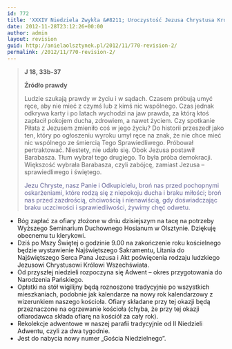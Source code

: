 ```yaml
---
id: 772
title: 'XXXIV Niedziela Zwykła &#8211; Uroczystość Jezusa Chrystusa Króla Wszechświata'
date: 2012-11-28T23:12:26+00:00
author: admin
layout: revision
guid: http://anielaolsztynek.pl/2012/11/770-revision-2/
permalink: /2012/11/770-revision-2/
---
```

> **J 18, 33b-37**
> 
> **Źródło prawdy**
> 
> Ludzie szukają prawdy w życiu i w sądach. Czasem próbują umyć ręce, aby nie mieć z czymś lub z kimś nic wspólnego. Czas jednak odkrywa karty i po latach wychodzi na jaw prawda, za którą ktoś zapłacił pokojem ducha, zdrowiem, a nawet życiem. Czy spotkanie Piłata z Jezusem zmieniło coś w jego życiu? Do historii przeszedł jako ten, który po ogłoszeniu wyroku umył ręce na znak, że nie chce mieć nic wspólnego ze śmiercią Tego Sprawiedliwego. Próbował pertraktować. Niestety, nie udało się. Obok Jezusa postawił Barabasza. Tłum wybrał tego drugiego. To była próba demokracji. Większość wybrała Barabasza, czyli zabójcę, zamiast Jezusa &#8211; sprawiedliwego i świętego.
> 
> <span style="color: #666699;">Jezu Chryste, nasz Panie i Odkupicielu, broń nas przed pochopnymi oskarżeniami, które rodzą się z niepokoju ducha i braku miłości; broń nas przed zazdrością, chciwością i nienawiścią, gdy doświadczając braku uczciwości i sprawiedliwości, żywimy chęć odwetu.</span>

  * Bóg zapłać za ofiary złożone w dniu dzisiejszym na tacę na potrzeby Wyższego Seminarium Duchownego Hosianum w Olsztynie. Dziękuję obecnemu tu klerykowi.
  * Dziś po Mszy Świętej o godzinie 9.00 na zakończenie roku kościelnego będzie wystawienie Najświętszego Sakramentu, Litania do Najświętszego Serca Pana Jezusa i Akt poświęcenia rodzaju ludzkiego Jezusowi Chrystusowi Królowi Wszechświata.
  * Od przyszłej niedzieli rozpoczyna się Adwent &#8211; okres przygotowania do Narodzenia Pańskiego.
  * Opłatki na stół wigilijny będą roznoszone tradycyjnie po wszystkich mieszkaniach, podobnie jak kalendarze na nowy rok kalendarzowy z wizerunkiem naszego kościoła. Ofiary składane przy tej okazji będą przeznaczone na ogrzewanie kościoła (chyba, że przy tej okazji ofiarodawca składa ofiarę na kościół za cały rok).
  * Rekolekcje adwentowe w naszej parafii tradycyjnie od II Niedzieli Adwentu, czyli za dwa tygodnie.
  * Jest do nabycia nowy numer &#8222;Gościa Niedzielnego&#8221;.